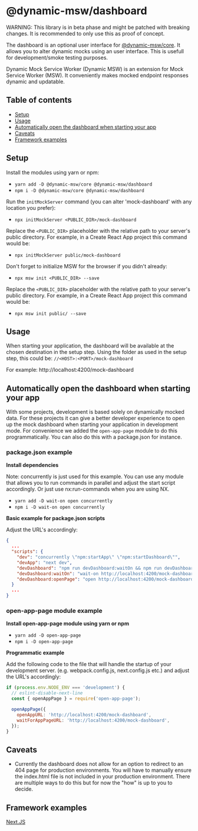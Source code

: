 # @dynamic-msw/dashboard

WARNING: This library is in beta phase and might be patched with breaking changes. It is recommended to only use this as proof of concept.

The dashboard is an optional user interface for [@dynamic-msw/core](https://github.com/dynamicmsw/dynamic-msw/tree/main/libs/core/README.md). It allows you to alter dynamic mocks using an user interface. This is usefull for development/smoke testing purposes.

Dynamic Mock Service Worker (Dynamic MSW) is an extension for Mock Service Worker (MSW). It conveniently makes mocked endpoint responses dynamic and updatable.

## Table of contents

- [Setup](#setup)
- [Usage](#usage)
- [Automatically open the dashboard when starting your app](#automatically-open-the-dashboard-when-starting-your-app)
- [Caveats](#caveats)
- [Framework examples](#framework-examples)

## Setup

Install the modules using yarn or npm:

- `yarn add -D @dynamic-msw/core @dynamic-msw/dashboard`
- `npm i -D @dynamic-msw/core @dynamic-msw/dashboard`

Run the `initMockServer` command (you can alter 'mock-dashboard' with any location you prefer):

- `npx initMockServer <PUBLIC_DIR>/mock-dashboard`

Replace the `<PUBLIC_DIR>` placeholder with the relative path to your server's public directory. For example, in a Create React App project this command would be:

- `npx initMockServer public/mock-dashboard`

Don't forget to initialize MSW for the browser if you didn't already:

- `npx msw init <PUBLIC_DIR> --save`

Replace the `<PUBLIC_DIR>` placeholder with the relative path to your server's public directory. For example, in a Create React App project this command would be:

- `npx msw init public/ --save`

## Usage

When starting your application, the dashboard will be available at the chosen destination in the setup step.
Using the folder as used in the setup step, this could be:
`//<HOST>:<PORT>/mock-dashboard`

For example: http://localhost:4200/mock-dashboard

## Automatically open the dashboard when starting your app

With some projects, development is based solely on dynamically mocked data. For these projects it can give
a better developer experience to open up the mock dashboard when starting your application in development mode. For convenience we added the `open-app-page` module to do this programmatically. You can also do this with a package.json for instance.

### package.json example

**Install dependencies**

Note: concurrently is just used for this example. You can use any module that allows you to run commands in parallel and adjust the start script accordingly. Or just use nx:run-commands when you are using NX.

- `yarn add -D wait-on open concurrently`
- `npm i -D wait-on open concurrently`

**Basic example for package.json scripts**

Adjust the URL's accordingly:

```json
{
  ...
  "scripts": {
    "dev": "concurrently \"npm:startApp\" \"npm:startDashboard\"",
    "devApp": "next dev",
    "devDashboard": "npm run devDashboard:waitOn && npm run devDashboard:openPage",
    "devDashboard:waitOn": "wait-on http://localhost:4200/mock-dashboard",
    "devDashboard:openPage": "open http://localhost:4200/mock-dashboard",
  }
  ...
}
```

### open-app-page module example

**Install open-app-page module using yarn or npm**

- `yarn add -D open-app-page`
- `npm i -D open-app-page`

**Programmatic example**

Add the following code to the file that will handle the startup of your development server. (e.g. webpack.config.js, next.config.js etc.) and adjust the URL's accordingly:

```js
if (process.env.NODE_ENV === 'development') {
  // eslint-disable-next-line
  const { openAppPage } = require('open-app-page');

  openAppPage({
    openAppURL: 'http://localhost:4200/mock-dashboard',
    waitForAppPageURL: 'http://localhost:4200/mock-dashboard',
  });
}
```

## Caveats

- Currently the dashboard does not allow for an option to redirect to an 404 page for production environments.
  You will have to manually ensure the index.html file is not included in your production environment.
  There are multiple ways to do this but for now the "how" is up to you to decide.

## Framework examples

[Next.JS](https://github.com/dynamicmsw/dynamic-msw/tree/main/examples/next/)

<!-- review change -->

